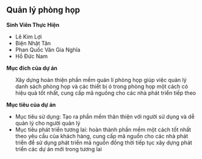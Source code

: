 ﻿## Quản lý phòng họp 

**Sinh Viên Thực Hiện**

<ul>
	<li>Lê Kim Lợi </li>
	<li>Biện Nhật Tân</li>
	<li>Phan Quốc Văn Gia Nghĩa</li>
	<li>Hồ Đức Nam</li>
</ul>

**Mục đích của dự án**
<ul>
Xây dựng hoàn thiện phần mềm quản lí phòng họp giúp việc quản lý danh sách phòng họp và các thiết bị ó trong phòng họp một cách có hiệu quả tốt nhất, cung cấp mã nguông cho các nhà phát triển tiếp theo
</ul>

**Mục tiêu của dự án**
<ul>
	<li>Mục tiêu sử dụng: Tạo ra phần mềm thân thiện với người sử dụng và dễ quản lý cho người quản lý</li>
	<li>Mục tiêu phát triển tương lai: hoàn thành phần mềm một cách tốt nhất theo yêu cầu của khách hàng, cung cấp mã nguồn cho các nhà phát triển để sử dụng phát triển mã nguồn đồng thời tiếp tục xây dựng phát triển các dự án mới trong tương lai</li>
</ul>

